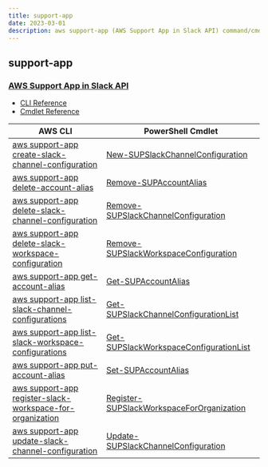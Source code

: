 ```yaml
---
title: support-app
date: 2023-03-01
description: aws support-app (AWS Support App in Slack API) command/cmdlet list.
---
```


## support-app

### [AWS Support App in Slack API](https://aws.amazon.com/premiumsupport/)

* [CLI Reference](https://docs.aws.amazon.com/cli/latest/reference/support-app/index.html)
* [Cmdlet Reference](https://docs.aws.amazon.com/powershell/latest/reference/items/SupportApp_cmdlets.html)

|AWS CLI|PowerShell Cmdlet|
|----|----|
|[aws support-app create-slack-channel-configuration](https://docs.aws.amazon.com/cli/latest/reference/support-app/create-slack-channel-configuration.html)|[New-SUPSlackChannelConfiguration](https://docs.aws.amazon.com/powershell/latest/reference/items/New-SUPSlackChannelConfiguration.html)|
|[aws support-app delete-account-alias](https://docs.aws.amazon.com/cli/latest/reference/support-app/delete-account-alias.html)|[Remove-SUPAccountAlias](https://docs.aws.amazon.com/powershell/latest/reference/items/Remove-SUPAccountAlias.html)|
|[aws support-app delete-slack-channel-configuration](https://docs.aws.amazon.com/cli/latest/reference/support-app/delete-slack-channel-configuration.html)|[Remove-SUPSlackChannelConfiguration](https://docs.aws.amazon.com/powershell/latest/reference/items/Remove-SUPSlackChannelConfiguration.html)|
|[aws support-app delete-slack-workspace-configuration](https://docs.aws.amazon.com/cli/latest/reference/support-app/delete-slack-workspace-configuration.html)|[Remove-SUPSlackWorkspaceConfiguration](https://docs.aws.amazon.com/powershell/latest/reference/items/Remove-SUPSlackWorkspaceConfiguration.html)|
|[aws support-app get-account-alias](https://docs.aws.amazon.com/cli/latest/reference/support-app/get-account-alias.html)|[Get-SUPAccountAlias](https://docs.aws.amazon.com/powershell/latest/reference/items/Get-SUPAccountAlias.html)|
|[aws support-app list-slack-channel-configurations](https://docs.aws.amazon.com/cli/latest/reference/support-app/list-slack-channel-configurations.html)|[Get-SUPSlackChannelConfigurationList](https://docs.aws.amazon.com/powershell/latest/reference/items/Get-SUPSlackChannelConfigurationList.html)|
|[aws support-app list-slack-workspace-configurations](https://docs.aws.amazon.com/cli/latest/reference/support-app/list-slack-workspace-configurations.html)|[Get-SUPSlackWorkspaceConfigurationList](https://docs.aws.amazon.com/powershell/latest/reference/items/Get-SUPSlackWorkspaceConfigurationList.html)|
|[aws support-app put-account-alias](https://docs.aws.amazon.com/cli/latest/reference/support-app/put-account-alias.html)|[Set-SUPAccountAlias](https://docs.aws.amazon.com/powershell/latest/reference/items/Set-SUPAccountAlias.html)|
|[aws support-app register-slack-workspace-for-organization](https://docs.aws.amazon.com/cli/latest/reference/support-app/register-slack-workspace-for-organization.html)|[Register-SUPSlackWorkspaceForOrganization](https://docs.aws.amazon.com/powershell/latest/reference/items/Register-SUPSlackWorkspaceForOrganization.html)|
|[aws support-app update-slack-channel-configuration](https://docs.aws.amazon.com/cli/latest/reference/support-app/update-slack-channel-configuration.html)|[Update-SUPSlackChannelConfiguration](https://docs.aws.amazon.com/powershell/latest/reference/items/Update-SUPSlackChannelConfiguration.html)|

